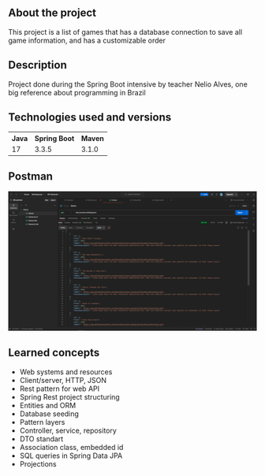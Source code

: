 <h2>About the project</h2>
<p>
  This project is a list of games that has a database connection to save all game information, and has a customizable order
</p>
<h2>Description</h2>
<p>
  Project done during the Spring Boot intensive by teacher Nelio Alves, one big reference about programming in Brazil
</p>

<h2>Technologies used and versions</h2>
<table>
<tr>
  <th>Java</th>
  <th>Spring Boot</th>
  <th>Maven</th>
</tr>
<tr>
  <td>17</td>
  <td>3.3.5</td>
  <td>3.1.0</td>
</tr>
</table>

<h2>Postman</h2>

![Screenshot](https://github.com/pbelem/SpringBootProject/blob/main/assets/Screenshot%20%28160%29.png?raw=true)


<h2>Learned concepts</h2>
  <ul>
    <li>Web systems and resources</li>
    <li>Client/server, HTTP, JSON</li>
    <li>Rest pattern for web API</li>
    <li>Spring Rest project structuring</li>
    <li>Entities and ORM</li>
    <li>Database seeding</li>
    <li>Pattern layers</li>
    <li>Controller, service, repository</li>
    <li>DTO standart</li>
    <li>Association class, embedded id</li>
    <li>SQL queries in Spring Data JPA</li>
    <li>Projections</li>
  </ul>
